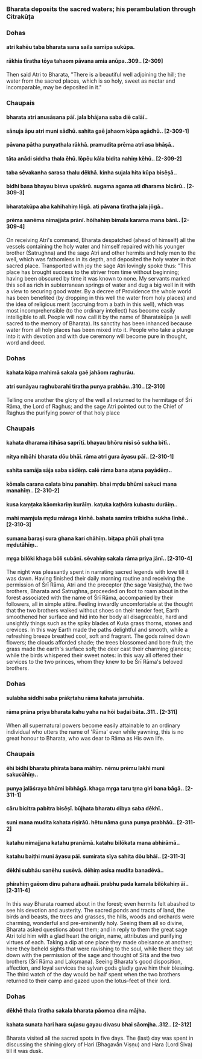 ### Bharata deposits the sacred waters; his perambulation through Citrakūṭa

### Dohas

#### atri kahēu taba bharata sana saila samīpa sukūpa.
#### rākhia tīratha tōya tahaom pāvana amia anūpa..309.. [2-309]

Then said Atri to Bharata, "There is a beautiful well adjoining the hill; the water from the sacred places, which is so holy, sweet as nectar and incomparable, may be deposited in it."

### Chaupais

#### bharata atri anusāsana pāī. jala bhājana saba diē calāī..
#### sānuja āpu atri muni sādhū. sahita gaē jahaom kūpa agādhū.. [2-309-1]
#### pāvana pātha punyathala rākhā. pramudita prēma atri asa bhāṣā..
#### tāta anādi siddha thala ēhū. lōpēu kāla bidita nahiṃ kēhū.. [2-309-2]
#### taba sēvakanha sarasa thalu dēkhā. kinha sujala hita kūpa bisēṣā..
#### bidhi basa bhayau bisva upakārū. sugama agama ati dharama bicārū.. [2-309-3]
#### bharatakūpa aba kahihahiṃ lōgā. ati pāvana tīratha jala jōgā..
#### prēma sanēma nimajjata prānī. hōihahiṃ bimala karama mana bānī.. [2-309-4]

On receiving Atri's command, Bharata despatched (ahead of himself) all the vessels containing the holy water and himself repaired with his younger brother (Śatrughna) and the sage Atri and other hermits and holy men to the well, which was fathomless in its depth, and deposited the holy water in that sacred place. Transported with joy the sage Atri lovingly spoke thus: "This place has brought success to the striver from time without beginning; having been obscured by time it was known to none. My servants marked this soil as rich in subterranean springs of water and dug a big well in it with a view to securing good water. By a decree of Providence the whole world has been benefited (by dropping in this well the water from holy places) and the idea of religious merit (accruing from a bath in this well), which was most incomprehensible (to the ordinary intellect) has become easily intelligible to all. People will now call it by the name of Bharatakūpa (a well sacred to the memory of Bharata). Its sanctity has been inhanced because water from all holy places has been mixed into it. People who take a plunge into it with devotion and with due ceremony will become pure in thought, word and deed.

### Dohas

#### kahata kūpa mahimā sakala gaē jahāom raghurāu.
#### atri sunāyau raghubarahi tīratha punya prabhāu..310.. [2-310]

Telling one another the glory of the well all returned to the hermitage of Śrī Rāma, the Lord of Raghus; and the sage Atri pointed out to the Chief of Raghus the purifying power of that holy place

### Chaupais

#### kahata dharama itihāsa saprītī. bhayau bhōru nisi sō sukha bītī..
#### nitya nibāhi bharata dōu bhāī. rāma atri gura āyasu pāī.. [2-310-1]
#### sahita samāja sāja saba sādēṃ. calē rāma bana aṭana payādēṃ..
#### kōmala carana calata binu panahīṃ. bhai mṛdu bhūmi sakuci mana manahīṃ.. [2-310-2]
#### kusa kaṃṭaka kāomkarīṃ kurāīṃ. kaṭuka kaṭhōra kubastu durāīṃ..
#### mahi maṃjula mṛdu māraga kīnhē. bahata samīra tribidha sukha līnhē.. [2-310-3]
#### sumana baraṣi sura ghana kari chāhīṃ. biṭapa phūli phali tṛna mṛdutāhīṃ..
#### mṛga bilōki khaga bōli subānī. sēvahiṃ sakala rāma priya jānī.. [2-310-4]

The night was pleasantly spent in narrating sacred legends with love till it was dawn. Having finished their daily morning routine and receiving the permission of Śrī Rāma, Atri and the preceptor (the sage Vasiṣṭha), the two brothers, Bharata and Śatrughna, proceeded on foot to roam about in the forest associated with the name of Śrī Rāma, accompanied by their followers, all in simple attire. Feeling inwardly uncomfortable at the thought that the two brothers walked without shoes on their tender feet, Earth smoothened her surface and hid into her body all disagreeable, hard and unsightly things such as the spiky blades of Kuśa grass thorns, stones and crevices. In this way Earth made the paths delightful and smooth, while a refreshing breeze breathed cool, soft and fragrant. The gods rained down flowers; the clouds afforded shade; the trees blossomed and bore fruit; the grass made the earth's surface soft; the deer cast their charming glances; while the birds whispered their sweet notes: in this way all offered their services to the two princes, whom they knew to be Śrī Rāma's beloved brothers.

### Dohas

#### sulabha siddhi saba prākṛtahu rāma kahata jamuhāta.
#### rāma prāna priya bharata kahu yaha na hōi baḍai bāta..311.. [2-311]

When all supernatural powers become easily attainable to an ordinary individual who utters the name of 'Rāma' even while yawning, this is no great honour to Bharata, who was dear to Rāma as His own life.

### Chaupais

#### ēhi bidhi bharatu phirata bana māhīṃ. nēmu prēmu lakhi muni sakucāhīṃ..
#### punya jalāśraya bhūmi bibhāgā. khaga mṛga taru tṛna giri bana bāgā.. [2-311-1]
#### cāru bicitra pabitra bisēṣī. būjhata bharatu dibya saba dēkhī..
#### suni mana mudita kahata riṣirāū. hētu nāma guna punya prabhāū.. [2-311-2]
#### katahu nimajjana katahu pranāmā. katahu bilōkata mana abhirāmā..
#### katahu baiṭhi muni āyasu pāī. sumirata sīya sahita dōu bhāī.. [2-311-3]
#### dēkhi subhāu sanēhu susēvā. dēhiṃ asīsa mudita banadēvā..
#### phirahiṃ gaēom dinu pahara aḍhaāī. prabhu pada kamala bilōkahiṃ āī.. [2-311-4]

In this way Bharata roamed about in the forest; even hermits felt abashed to see his devotion and austerity. The sacred ponds and tracts of land, the birds and beasts, the trees and grasses, the hills, woods and orchards were charming, wonderful and pre-eminently holy. Seeing them all so divine, Bharata asked questions about them; and in reply to them the great sage Atri told him with a glad heart the origin, name, attributes and purifying virtues of each. Taking a dip at one place they made obeisance at another; here they beheld sights that were ravishing to the soul, while there they sat down with the permission of the sage and thought of Sītā and the two brothers (Śrī Rāma and Lakṣmaṇa). Seeing Bharata's good disposition, affection, and loyal services the sylvan gods gladly gave him their blessing. The third watch of the day would be half spent when the two brothers returned to their camp and gazed upon the lotus-feet of their lord.

### Dohas

#### dēkhē thala tīratha sakala bharata pāomca dina mājha.
#### kahata sunata hari hara sujasu gayau divasu bhai sāomjha..312.. [2-312]

Bharata visited all the sacred spots in five days. The (last) day was spent in discussing the shining glory of Hari (Bhagavān Viṣṇu) and Hara (Lord Śiva) till it was dusk.